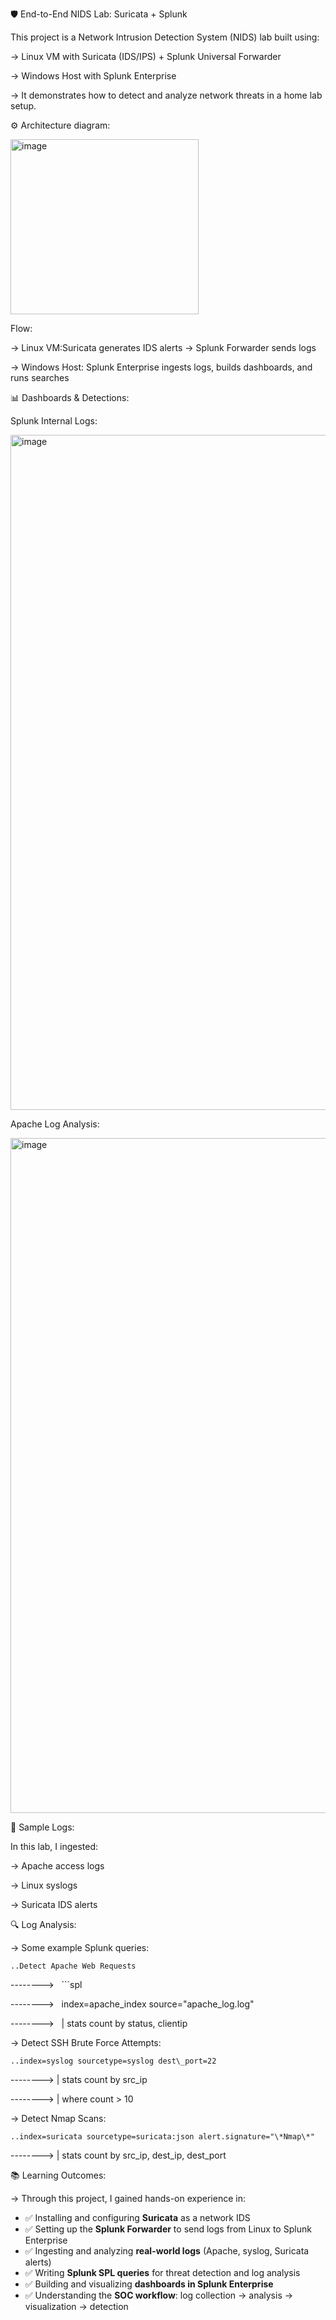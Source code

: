 🛡️ End-to-End NIDS Lab: Suricata + Splunk



This project is a Network Intrusion Detection System (NIDS) lab built using:

-> Linux VM with Suricata (IDS/IPS) + Splunk Universal Forwarder  

-> Windows Host with Splunk Enterprise  

-> It demonstrates how to detect and analyze network threats in a home lab setup.


⚙️ Architecture diagram:

<img width="301" height="280" alt="image" src="https://github.com/user-attachments/assets/e2f5c478-b7e8-4413-be3c-131d272d4ffd" />




Flow:

-> Linux VM:Suricata generates IDS alerts → Splunk Forwarder sends logs  

-> Windows Host: Splunk Enterprise ingests logs, builds dashboards, and runs searches 



📊 Dashboards & Detections:

Splunk Internal Logs:

<img width="1920" height="1080" alt="image" src="https://github.com/user-attachments/assets/09c07231-85ac-4c12-af12-99f75958a82b" />


Apache Log Analysis:

<img width="1920" height="1080" alt="image" src="https://github.com/user-attachments/assets/2344d312-ba76-4d7d-a057-c8b6f39a5dbb" />


📂 Sample Logs:

In this lab, I ingested:

-> Apache access logs  

-> Linux syslogs 

-> Suricata IDS alerts


🔍 Log Analysis:

-> Some example Splunk queries:

    ..Detect Apache Web Requests
    
--------> &nbsp; ```spl

--------> &nbsp; index=apache\_index source="apache\_log.log"

--------> &nbsp; | stats count by status, clientip



-> Detect SSH Brute Force Attempts:

    ..index=syslog sourcetype=syslog dest\_port=22
    
--------> | stats count by src\_ip

--------> | where count > 10



-> Detect Nmap Scans:

    ..index=suricata sourcetype=suricata:json alert.signature="\*Nmap\*"
    
--------> | stats count by src\_ip, dest\_ip, dest\_port



📚 Learning Outcomes:

-> Through this project, I gained hands-on experience in:

- ✅ Installing and configuring **Suricata** as a network IDS  
- ✅ Setting up the **Splunk Forwarder** to send logs from Linux to Splunk Enterprise  
- ✅ Ingesting and analyzing **real-world logs** (Apache, syslog, Suricata alerts)  
- ✅ Writing **Splunk SPL queries** for threat detection and log analysis  
- ✅ Building and visualizing **dashboards in Splunk Enterprise**  
- ✅ Understanding the **SOC workflow**: log collection → analysis → visualization → detection  


